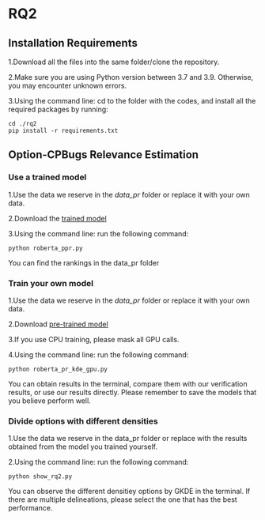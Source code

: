 # RQ2


## Installation Requirements

1.Download all the files into the same folder/clone the repository.

2.Make sure you are using Python version between 3.7 and 3.9. Otherwise, you may encounter unknown errors.

3.Using the command line: cd to the folder with the codes, and install all the required packages by running:
```
cd ./rq2
pip install -r requirements.txt
```
## Option-CPBugs Relevance Estimation

### Use a trained model
1.Use the data we reserve in the *data_pr* folder or replace it with your own data.

2.Download the [trained model](https://huggingface.co/BitMars/roberta_pf)

3.Using the command line: run the following command:

```
python roberta_ppr.py
```

You can find the rankings in the data_pr folder

### Train your own model

1.Use the data we reserve in the *data_pr* folder or replace it with your own data.

2.Download [pre-trained model](https://huggingface.co/FacebookAI/roberta-base)

3.If you use CPU training, please mask all GPU calls.

4.Using the command line: run the following command:
```
python roberta_pr_kde_gpu.py
```
You can obtain results in the terminal, compare them with our verification results, or use our results directly. Please remember to save the models that you believe perform well.

### Divide options with different densities
1.Use the data we reserve in the data_pr folder or replace with the results obtained from the model you trained yourself.

2.Using the command line: run the following command:

```
python show_rq2.py
```
You can observe the different densitiey options by GKDE in the terminal. If there are multiple delineations, please select the one that has the best performance.